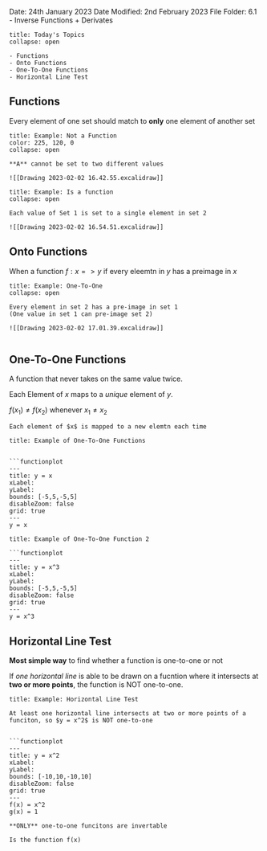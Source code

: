 Date: 24th January 2023
Date Modified: 2nd February 2023
File Folder: 6.1 - Inverse Functions + Derivates

```ad-abstract
title: Today's Topics
collapse: open

- Functions
- Onto Functions
- One-To-One Functions
- Horizontal Line Test

```

## Functions

Every element of one set should match to **only** one element of another set

```ad-info
title: Example: Not a Function
color: 225, 120, 0
collapse: open

**A** cannot be set to two different values

![[Drawing 2023-02-02 16.42.55.excalidraw]]

```


```ad-info
title: Example: Is a function
collapse: open

Each value of Set 1 is set to a single element in set 2

![[Drawing 2023-02-02 16.54.51.excalidraw]]

```


## Onto Functions

When a function $f: x => y$ if every eleemtn in $y$ has a preimage in $x$

```ad-info
title: Example: One-To-One
collapse: open

Every element in set 2 has a pre-image in set 1
(One value in set 1 can pre-image set 2)

![[Drawing 2023-02-02 17.01.39.excalidraw]]


```



## One-To-One Functions

A function that never takes on the same value twice. 

Each Element of $x$ maps to a *unique* element of $y$.

$f(x_1) \ne f(x_2)$ whenever $x_1 \ne x_2$

```ad-tip
Each element of $x$ is mapped to a new elemtn each time
```

```ad-example
title: Example of One-To-One Functions


```functionplot
---
title: y = x
xLabel: 
yLabel: 
bounds: [-5,5,-5,5]
disableZoom: false
grid: true
---
y = x
```

```ad-example
title: Example of One-To-One Function 2

```functionplot
---
title: y = x^3
xLabel: 
yLabel: 
bounds: [-5,5,-5,5]
disableZoom: false
grid: true
---
y = x^3

```

## Horizontal Line Test

**Most simple way** to find whether a function is one-to-one or not

If *one horizontal line* is able to be drawn on a fucntion where it intersects at **two or more points**, the function is NOT one-to-one.

```ad-example
title: Example: Horizontal Line Test

At least one horizontal line intersects at two or more points of a funciton, so $y = x^2$ is NOT one-to-one


```functionplot
---
title: y = x^2
xLabel: 
yLabel: 
bounds: [-10,10,-10,10]
disableZoom: false
grid: true
---
f(x) = x^2
g(x) = 1
```

```ad-important
**ONLY** one-to-one funcitons are invertable
```


```ad-question
Is the function f(x)
```
